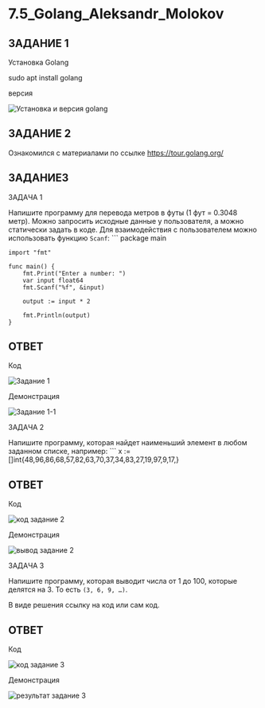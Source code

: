# 7.5_Golang_Aleksandr_Molokov

## ЗАДАНИЕ 1

Установка Golang

sudo apt install golang

версия

![Установка и версия golang](https://user-images.githubusercontent.com/109212419/209213114-55178ea2-0a39-4fca-8866-f80af4cec027.jpg)


## ЗАДАНИЕ 2

Ознакомился с материалами по ссылке https://tour.golang.org/

## ЗАДАНИЕ3

ЗАДАЧА 1

 Напишите программу для перевода метров в футы (1 фут = 0.3048 метр). Можно запросить исходные данные 
у пользователя, а можно статически задать в коде.
    Для взаимодействия с пользователем можно использовать функцию `Scanf`:
    ```
    package main
    
    import "fmt"
    
    func main() {
        fmt.Print("Enter a number: ")
        var input float64
        fmt.Scanf("%f", &input)
    
        output := input * 2
    
        fmt.Println(output)    
    }
  
  ## ОТВЕТ
  
Код
 
![Задание 1](https://user-images.githubusercontent.com/109212419/209216734-6e223709-01b4-437f-884f-aae78bcbdd64.jpg)

Демонстрация

![Задание 1-1](https://user-images.githubusercontent.com/109212419/209216837-df115a8f-6d5e-4895-971e-398cae15500c.jpg)

  
ЗАДАЧА 2

Напишите программу, которая найдет наименьший элемент в любом заданном списке, например:
    ```
    x := []int{48,96,86,68,57,82,63,70,37,34,83,27,19,97,9,17,}
    
## ОТВЕТ    

Код

![код задание 2](https://user-images.githubusercontent.com/109212419/209396951-ac336a9a-1009-4aea-833d-a993edcfc90c.jpg)

Демонстрация

![вывод задание 2](https://user-images.githubusercontent.com/109212419/209396972-93b92c79-1e4f-4018-9b47-12a55cc750d4.jpg)


ЗАДАЧА 3

Напишите программу, которая выводит числа от 1 до 100, которые делятся на 3. То есть `(3, 6, 9, …)`.

В виде решения ссылку на код или сам код. 

## ОТВЕТ

Код

![код задание 3](https://user-images.githubusercontent.com/109212419/209403269-9009930c-08bf-468e-a2cd-0108002c79de.jpg)

Демонстрация

![результат задание 3](https://user-images.githubusercontent.com/109212419/209403280-db25c061-44b3-41bc-8fed-91c422d7b1a0.jpg)

